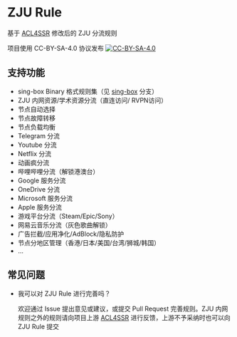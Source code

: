 # ZJU Rule

基于 [ACL4SSR](https://github.com/ACL4SSR/ACL4SSR/tree/master) 修改后的 ZJU 分流规则

项目使用 CC-BY-SA-4.0 协议发布 [![CC-BY-SA-4.0](https://licensebuttons.net/l/by-sa/4.0/88x31.png)](https://creativecommons.org/licenses/by-sa/4.0/deed.zh)


## 支持功能

+ sing-box Binary 格式规则集（见 [sing-box](https://github.com/SubConv/ZJU-Rule/tree/sing-box) 分支）
+ ZJU 内网资源/学术资源分流（直连访问/ RVPN访问）
+ 节点自动选择
+ 节点故障转移
+ 节点负载均衡
+ Telegram 分流
+ Youtube 分流
+ Netflix 分流
+ 动画疯分流
+ 哔哩哔哩分流（解锁港澳台）
+ Google 服务分流
+ OneDrive 分流
+ Microsoft 服务分流
+ Apple 服务分流
+ 游戏平台分流（Steam/Epic/Sony）
+ 网易云音乐分流（灰色歌曲解锁）
+ 广告拦截/应用净化/AdBlock/隐私防护
+ 节点分地区管理（香港/日本/美国/台湾/狮城/韩国）
+ ...

## 常见问题

+ 我可以对 ZJU Rule 进行完善吗？

  欢迎通过 Issue 提出意见或建议，或提交 Pull Request 完善规则。ZJU 内网规则之外的规则请向项目上游 [ACL4SSR](https://github.com/ACL4SSR/ACL4SSR/tree/master) 进行反馈，上游不予采纳时也可以向 ZJU Rule 提交
